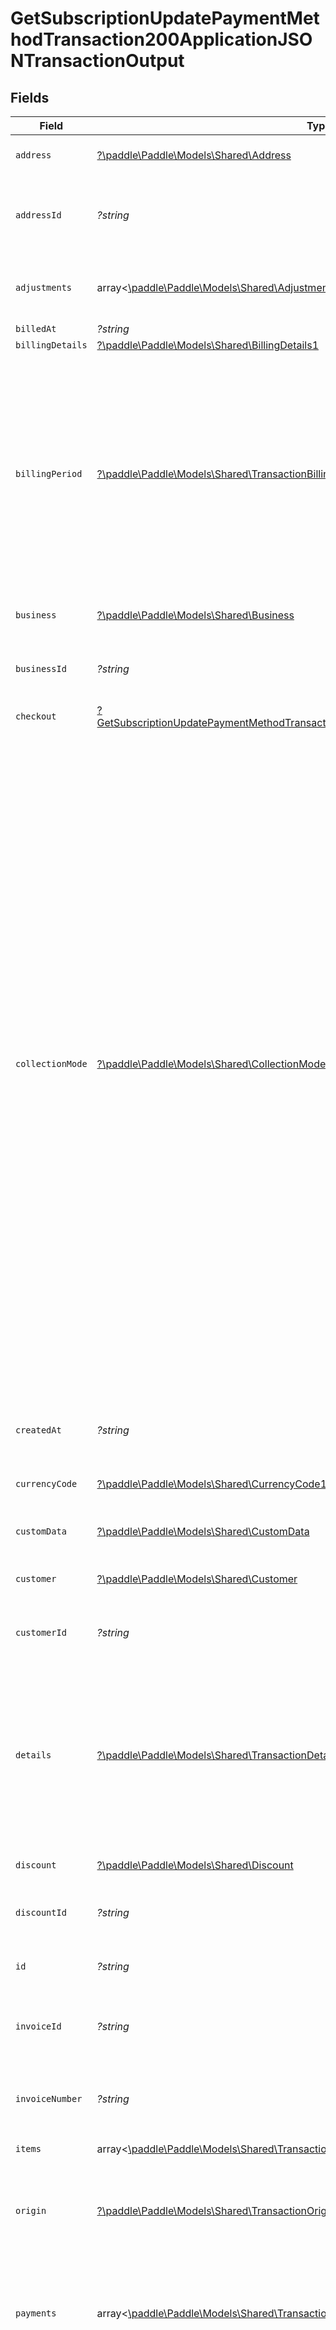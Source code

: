 # GetSubscriptionUpdatePaymentMethodTransaction200ApplicationJSONTransactionOutput


## Fields

| Field                                                                                                                                                                                                                                                                                                                                                                                                                                                                                                                                                         | Type                                                                                                                                                                                                                                                                                                                                                                                                                                                                                                                                                          | Required                                                                                                                                                                                                                                                                                                                                                                                                                                                                                                                                                      | Description                                                                                                                                                                                                                                                                                                                                                                                                                                                                                                                                                   | Example                                                                                                                                                                                                                                                                                                                                                                                                                                                                                                                                                       |
| ------------------------------------------------------------------------------------------------------------------------------------------------------------------------------------------------------------------------------------------------------------------------------------------------------------------------------------------------------------------------------------------------------------------------------------------------------------------------------------------------------------------------------------------------------------- | ------------------------------------------------------------------------------------------------------------------------------------------------------------------------------------------------------------------------------------------------------------------------------------------------------------------------------------------------------------------------------------------------------------------------------------------------------------------------------------------------------------------------------------------------------------- | ------------------------------------------------------------------------------------------------------------------------------------------------------------------------------------------------------------------------------------------------------------------------------------------------------------------------------------------------------------------------------------------------------------------------------------------------------------------------------------------------------------------------------------------------------------- | ------------------------------------------------------------------------------------------------------------------------------------------------------------------------------------------------------------------------------------------------------------------------------------------------------------------------------------------------------------------------------------------------------------------------------------------------------------------------------------------------------------------------------------------------------------- | ------------------------------------------------------------------------------------------------------------------------------------------------------------------------------------------------------------------------------------------------------------------------------------------------------------------------------------------------------------------------------------------------------------------------------------------------------------------------------------------------------------------------------------------------------------- |
| `address`                                                                                                                                                                                                                                                                                                                                                                                                                                                                                                                                                     | [?\paddle\Paddle\Models\Shared\Address](../../models/shared/Address.md)                                                                                                                                                                                                                                                                                                                                                                                                                                                                                       | :heavy_minus_sign:                                                                                                                                                                                                                                                                                                                                                                                                                                                                                                                                            | Represents an address entity.                                                                                                                                                                                                                                                                                                                                                                                                                                                                                                                                 |                                                                                                                                                                                                                                                                                                                                                                                                                                                                                                                                                               |
| `addressId`                                                                                                                                                                                                                                                                                                                                                                                                                                                                                                                                                   | *?string*                                                                                                                                                                                                                                                                                                                                                                                                                                                                                                                                                     | :heavy_minus_sign:                                                                                                                                                                                                                                                                                                                                                                                                                                                                                                                                            | ID of the Billing Address that this Transaction is for                                                                                                                                                                                                                                                                                                                                                                                                                                                                                                        | add_01ghbm9egqcxtz4ap4dfg8dtaf                                                                                                                                                                                                                                                                                                                                                                                                                                                                                                                                |
| `adjustments`                                                                                                                                                                                                                                                                                                                                                                                                                                                                                                                                                 | array<[\paddle\Paddle\Models\Shared\Adjustment2](../../models/shared/Adjustment2.md)>                                                                                                                                                                                                                                                                                                                                                                                                                                                                         | :heavy_minus_sign:                                                                                                                                                                                                                                                                                                                                                                                                                                                                                                                                            | Only returned if adjustments exist for this transaction.                                                                                                                                                                                                                                                                                                                                                                                                                                                                                                      |                                                                                                                                                                                                                                                                                                                                                                                                                                                                                                                                                               |
| `billedAt`                                                                                                                                                                                                                                                                                                                                                                                                                                                                                                                                                    | *?string*                                                                                                                                                                                                                                                                                                                                                                                                                                                                                                                                                     | :heavy_minus_sign:                                                                                                                                                                                                                                                                                                                                                                                                                                                                                                                                            | N/A                                                                                                                                                                                                                                                                                                                                                                                                                                                                                                                                                           | 2019-10-12T07:20:50.52Z                                                                                                                                                                                                                                                                                                                                                                                                                                                                                                                                       |
| `billingDetails`                                                                                                                                                                                                                                                                                                                                                                                                                                                                                                                                              | [?\paddle\Paddle\Models\Shared\BillingDetails1](../../models/shared/BillingDetails1.md)                                                                                                                                                                                                                                                                                                                                                                                                                                                                       | :heavy_minus_sign:                                                                                                                                                                                                                                                                                                                                                                                                                                                                                                                                            | N/A                                                                                                                                                                                                                                                                                                                                                                                                                                                                                                                                                           |                                                                                                                                                                                                                                                                                                                                                                                                                                                                                                                                                               |
| `billingPeriod`                                                                                                                                                                                                                                                                                                                                                                                                                                                                                                                                               | [?\paddle\Paddle\Models\Shared\TransactionBillingPeriod](../../models/shared/TransactionBillingPeriod.md)                                                                                                                                                                                                                                                                                                                                                                                                                                                     | :heavy_minus_sign:                                                                                                                                                                                                                                                                                                                                                                                                                                                                                                                                            | The period of time that this transaction covers. This is used by recurring subscription transactions as well as all invoicing transactions to indicate the period of time the charges in the transaction relate to                                                                                                                                                                                                                                                                                                                                            |                                                                                                                                                                                                                                                                                                                                                                                                                                                                                                                                                               |
| `business`                                                                                                                                                                                                                                                                                                                                                                                                                                                                                                                                                    | [?\paddle\Paddle\Models\Shared\Business](../../models/shared/Business.md)                                                                                                                                                                                                                                                                                                                                                                                                                                                                                     | :heavy_minus_sign:                                                                                                                                                                                                                                                                                                                                                                                                                                                                                                                                            | Represents a business entity.                                                                                                                                                                                                                                                                                                                                                                                                                                                                                                                                 |                                                                                                                                                                                                                                                                                                                                                                                                                                                                                                                                                               |
| `businessId`                                                                                                                                                                                                                                                                                                                                                                                                                                                                                                                                                  | *?string*                                                                                                                                                                                                                                                                                                                                                                                                                                                                                                                                                     | :heavy_minus_sign:                                                                                                                                                                                                                                                                                                                                                                                                                                                                                                                                            | ID of the Business that this Transaction is for                                                                                                                                                                                                                                                                                                                                                                                                                                                                                                               | biz_01ghbmaszjgjd47g5f3d9vw7hg                                                                                                                                                                                                                                                                                                                                                                                                                                                                                                                                |
| `checkout`                                                                                                                                                                                                                                                                                                                                                                                                                                                                                                                                                    | [?GetSubscriptionUpdatePaymentMethodTransaction200ApplicationJSONTransactionCheckout](../../models/operations/GetSubscriptionUpdatePaymentMethodTransaction200ApplicationJSONTransactionCheckout.md)                                                                                                                                                                                                                                                                                                                                                          | :heavy_minus_sign:                                                                                                                                                                                                                                                                                                                                                                                                                                                                                                                                            | N/A                                                                                                                                                                                                                                                                                                                                                                                                                                                                                                                                                           |                                                                                                                                                                                                                                                                                                                                                                                                                                                                                                                                                               |
| `collectionMode`                                                                                                                                                                                                                                                                                                                                                                                                                                                                                                                                              | [?\paddle\Paddle\Models\Shared\CollectionMode1](../../models/shared/CollectionMode1.md)                                                                                                                                                                                                                                                                                                                                                                                                                                                                       | :heavy_minus_sign:                                                                                                                                                                                                                                                                                                                                                                                                                                                                                                                                            | Describes how the payment is collected. Manual mode is for invoicing where a customer is first sent an invoice and requires manual intervention on their end to initiate a payment and there are normally payment terms involved eg they have to pay within 30 days. Automatic payments are where there is not usually any action on the sellers part to initiate a payment eg a customer visits a website and purchases something via a checkout or when a recurring transaction for a subscription is paid for via a payment method that is stored on file. |                                                                                                                                                                                                                                                                                                                                                                                                                                                                                                                                                               |
| `createdAt`                                                                                                                                                                                                                                                                                                                                                                                                                                                                                                                                                   | *?string*                                                                                                                                                                                                                                                                                                                                                                                                                                                                                                                                                     | :heavy_minus_sign:                                                                                                                                                                                                                                                                                                                                                                                                                                                                                                                                            | Timestamp following the RFC 3339 standard                                                                                                                                                                                                                                                                                                                                                                                                                                                                                                                     | 2019-10-12T07:20:50.52Z                                                                                                                                                                                                                                                                                                                                                                                                                                                                                                                                       |
| `currencyCode`                                                                                                                                                                                                                                                                                                                                                                                                                                                                                                                                                | [?\paddle\Paddle\Models\Shared\CurrencyCode1](../../models/shared/CurrencyCode1.md)                                                                                                                                                                                                                                                                                                                                                                                                                                                                           | :heavy_minus_sign:                                                                                                                                                                                                                                                                                                                                                                                                                                                                                                                                            | ISO 4217 code of a currency                                                                                                                                                                                                                                                                                                                                                                                                                                                                                                                                   |                                                                                                                                                                                                                                                                                                                                                                                                                                                                                                                                                               |
| `customData`                                                                                                                                                                                                                                                                                                                                                                                                                                                                                                                                                  | [?\paddle\Paddle\Models\Shared\CustomData](../../models/shared/CustomData.md)                                                                                                                                                                                                                                                                                                                                                                                                                                                                                 | :heavy_minus_sign:                                                                                                                                                                                                                                                                                                                                                                                                                                                                                                                                            | Your own structured key-value data.                                                                                                                                                                                                                                                                                                                                                                                                                                                                                                                           |                                                                                                                                                                                                                                                                                                                                                                                                                                                                                                                                                               |
| `customer`                                                                                                                                                                                                                                                                                                                                                                                                                                                                                                                                                    | [?\paddle\Paddle\Models\Shared\Customer](../../models/shared/Customer.md)                                                                                                                                                                                                                                                                                                                                                                                                                                                                                     | :heavy_minus_sign:                                                                                                                                                                                                                                                                                                                                                                                                                                                                                                                                            | Represents a customer entity.                                                                                                                                                                                                                                                                                                                                                                                                                                                                                                                                 |                                                                                                                                                                                                                                                                                                                                                                                                                                                                                                                                                               |
| `customerId`                                                                                                                                                                                                                                                                                                                                                                                                                                                                                                                                                  | *?string*                                                                                                                                                                                                                                                                                                                                                                                                                                                                                                                                                     | :heavy_minus_sign:                                                                                                                                                                                                                                                                                                                                                                                                                                                                                                                                            | ID of the Customer that this Transaction is for                                                                                                                                                                                                                                                                                                                                                                                                                                                                                                               | ctm_01ghbm8g2qxsjp07p5ywsy61cs                                                                                                                                                                                                                                                                                                                                                                                                                                                                                                                                |
| `details`                                                                                                                                                                                                                                                                                                                                                                                                                                                                                                                                                     | [?\paddle\Paddle\Models\Shared\TransactionDetails](../../models/shared/TransactionDetails.md)                                                                                                                                                                                                                                                                                                                                                                                                                                                                 | :heavy_minus_sign:                                                                                                                                                                                                                                                                                                                                                                                                                                                                                                                                            | Calculated totals for a transaction, including proration, discounts, tax, and currency conversion. Considered the source of truth for totals on a transaction.                                                                                                                                                                                                                                                                                                                                                                                                |                                                                                                                                                                                                                                                                                                                                                                                                                                                                                                                                                               |
| `discount`                                                                                                                                                                                                                                                                                                                                                                                                                                                                                                                                                    | [?\paddle\Paddle\Models\Shared\Discount](../../models/shared/Discount.md)                                                                                                                                                                                                                                                                                                                                                                                                                                                                                     | :heavy_minus_sign:                                                                                                                                                                                                                                                                                                                                                                                                                                                                                                                                            | Represents a discount entity.                                                                                                                                                                                                                                                                                                                                                                                                                                                                                                                                 |                                                                                                                                                                                                                                                                                                                                                                                                                                                                                                                                                               |
| `discountId`                                                                                                                                                                                                                                                                                                                                                                                                                                                                                                                                                  | *?string*                                                                                                                                                                                                                                                                                                                                                                                                                                                                                                                                                     | :heavy_minus_sign:                                                                                                                                                                                                                                                                                                                                                                                                                                                                                                                                            | ID of the discount you want to apply                                                                                                                                                                                                                                                                                                                                                                                                                                                                                                                          | dsc_01gv5kpg05xp104ek2fmgjwttf                                                                                                                                                                                                                                                                                                                                                                                                                                                                                                                                |
| `id`                                                                                                                                                                                                                                                                                                                                                                                                                                                                                                                                                          | *?string*                                                                                                                                                                                                                                                                                                                                                                                                                                                                                                                                                     | :heavy_minus_sign:                                                                                                                                                                                                                                                                                                                                                                                                                                                                                                                                            | A short prefixed ID format by Paddle.                                                                                                                                                                                                                                                                                                                                                                                                                                                                                                                         | txn_01ghbmbk59qye598j9zpc047y3                                                                                                                                                                                                                                                                                                                                                                                                                                                                                                                                |
| `invoiceId`                                                                                                                                                                                                                                                                                                                                                                                                                                                                                                                                                   | *?string*                                                                                                                                                                                                                                                                                                                                                                                                                                                                                                                                                     | :heavy_minus_sign:                                                                                                                                                                                                                                                                                                                                                                                                                                                                                                                                            | ID of the Invoice associated to this transaction                                                                                                                                                                                                                                                                                                                                                                                                                                                                                                              | inv_01ghbk4xjn4qdsmstcwzgcgg35                                                                                                                                                                                                                                                                                                                                                                                                                                                                                                                                |
| `invoiceNumber`                                                                                                                                                                                                                                                                                                                                                                                                                                                                                                                                               | *?string*                                                                                                                                                                                                                                                                                                                                                                                                                                                                                                                                                     | :heavy_minus_sign:                                                                                                                                                                                                                                                                                                                                                                                                                                                                                                                                            | A unique invoice reference, that is sequential and gapless                                                                                                                                                                                                                                                                                                                                                                                                                                                                                                    | 123-45678                                                                                                                                                                                                                                                                                                                                                                                                                                                                                                                                                     |
| `items`                                                                                                                                                                                                                                                                                                                                                                                                                                                                                                                                                       | array<[\paddle\Paddle\Models\Shared\TransactionItem](../../models/shared/TransactionItem.md)>                                                                                                                                                                                                                                                                                                                                                                                                                                                                 | :heavy_check_mark:                                                                                                                                                                                                                                                                                                                                                                                                                                                                                                                                            | N/A                                                                                                                                                                                                                                                                                                                                                                                                                                                                                                                                                           |                                                                                                                                                                                                                                                                                                                                                                                                                                                                                                                                                               |
| `origin`                                                                                                                                                                                                                                                                                                                                                                                                                                                                                                                                                      | [?\paddle\Paddle\Models\Shared\TransactionOrigin](../../models/shared/TransactionOrigin.md)                                                                                                                                                                                                                                                                                                                                                                                                                                                                   | :heavy_minus_sign:                                                                                                                                                                                                                                                                                                                                                                                                                                                                                                                                            | Indicates what initiated this transaction. Read only for sellers - read/write for Paddle                                                                                                                                                                                                                                                                                                                                                                                                                                                                      |                                                                                                                                                                                                                                                                                                                                                                                                                                                                                                                                                               |
| `payments`                                                                                                                                                                                                                                                                                                                                                                                                                                                                                                                                                    | array<[\paddle\Paddle\Models\Shared\TransactionPaymentAttempt](../../models/shared/TransactionPaymentAttempt.md)>                                                                                                                                                                                                                                                                                                                                                                                                                                             | :heavy_minus_sign:                                                                                                                                                                                                                                                                                                                                                                                                                                                                                                                                            | An array of payment attempts sorted by `created_at` in descending order                                                                                                                                                                                                                                                                                                                                                                                                                                                                                       |                                                                                                                                                                                                                                                                                                                                                                                                                                                                                                                                                               |
| `status`                                                                                                                                                                                                                                                                                                                                                                                                                                                                                                                                                      | [?GetSubscriptionUpdatePaymentMethodTransaction200ApplicationJSONTransactionStatus](../../models/operations/GetSubscriptionUpdatePaymentMethodTransaction200ApplicationJSONTransactionStatus.md)                                                                                                                                                                                                                                                                                                                                                              | :heavy_minus_sign:                                                                                                                                                                                                                                                                                                                                                                                                                                                                                                                                            | The status of the transaction itself. This field can be updated via a `PATCH` but you can only set a transaction to be `billed` or `canceled` manually. All other statuses are automatic.                                                                                                                                                                                                                                                                                                                                                                     |                                                                                                                                                                                                                                                                                                                                                                                                                                                                                                                                                               |
| `subscriptionId`                                                                                                                                                                                                                                                                                                                                                                                                                                                                                                                                              | *?string*                                                                                                                                                                                                                                                                                                                                                                                                                                                                                                                                                     | :heavy_minus_sign:                                                                                                                                                                                                                                                                                                                                                                                                                                                                                                                                            | ID of the Subscription that this transaction belongs to                                                                                                                                                                                                                                                                                                                                                                                                                                                                                                       | sub_01ghbmdabe7ra1v26qjpehd191                                                                                                                                                                                                                                                                                                                                                                                                                                                                                                                                |
| `updatedAt`                                                                                                                                                                                                                                                                                                                                                                                                                                                                                                                                                   | *?string*                                                                                                                                                                                                                                                                                                                                                                                                                                                                                                                                                     | :heavy_minus_sign:                                                                                                                                                                                                                                                                                                                                                                                                                                                                                                                                            | Timestamp following the RFC 3339 standard                                                                                                                                                                                                                                                                                                                                                                                                                                                                                                                     | 2019-10-12T07:20:50.52Z                                                                                                                                                                                                                                                                                                                                                                                                                                                                                                                                       |